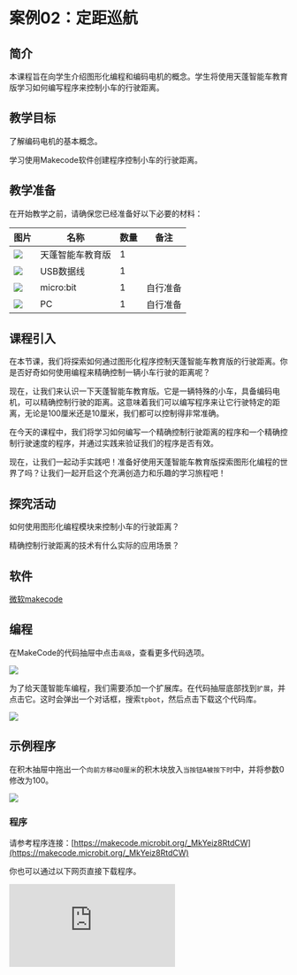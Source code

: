 ﻿---
sidebar_position: 2
sidebar_label: 定距巡航
---

# 案例02：定距巡航

## 简介

本课程旨在向学生介绍图形化编程和编码电机的概念。学生将使用天蓬智能车教育版学习如何编写程序来控制小车的行驶距离。

## 教学目标

了解编码电机的基本概念。

学习使用Makecode软件创建程序控制小车的行驶距离。

## 教学准备

在开始教学之前，请确保您已经准备好以下必要的材料：

| 图片 | 名称 | 数量 | 备注 |
|---|---|---|---|
| ![](https://wiki-media-ef.oss-cn-hongkong.aliyuncs.com/docs/microbit/microbit-smart-car/microbit-tpbot-edu/TPBot_tianpeng_edu.png)| 天蓬智能车教育版 | 1 |   |
| ![](https://wiki-media-ef.oss-cn-hongkong.aliyuncs.com/docs/microbit/interesting-case/cutebot-fun-football-game-kit/cases-libraries/images/USB-data-cable.png) | USB数据线 | 1 |   |
| ![](https://wiki-media-ef.oss-cn-hongkong.aliyuncs.com/docs/microbit/interesting-case/cutebot-fun-football-game-kit/cases-libraries/images/microbit.png) | micro:bit | 1 | 自行准备 |
| ![](https://wiki-media-ef.oss-cn-hongkong.aliyuncs.com/docs/microbit/interesting-case/cutebot-fun-football-game-kit/cases-libraries/images/pc.png) | PC | 1 | 自行准备 |

## 课程引入

在本节课，我们将探索如何通过图形化程序控制天蓬智能车教育版的行驶距离。你是否好奇如何使用编程来精确控制一辆小车行驶的距离呢？

现在，让我们来认识一下天蓬智能车教育版。它是一辆特殊的小车，具备编码电机，可以精确控制行驶的距离。这意味着我们可以编写程序来让它行驶特定的距离，无论是100厘米还是10厘米，我们都可以控制得非常准确。

在今天的课程中，我们将学习如何编写一个精确控制行驶距离的程序和一个精确控制行驶速度的程序，并通过实践来验证我们的程序是否有效。

现在，让我们一起动手实践吧！准备好使用天蓬智能车教育版探索图形化编程的世界了吗？让我们一起开启这个充满创造力和乐趣的学习旅程吧！

## 探究活动

如何使用图形化编程模块来控制小车的行驶距离？

精确控制行驶距离的技术有什么实际的应用场景？



## 软件

[微软makecode](https://makecode.microbit.org/#)


## 编程

在MakeCode的代码抽屉中点击`高级`，查看更多代码选项。

![](https://wiki-media-ef.oss-cn-hongkong.aliyuncs.com/docs/microbit/microbit-smart-car/microbit-tpbot/images/TPBot_tianpeng_case_01_02.png)

为了给天蓬智能车编程，我们需要添加一个扩展库。在代码抽屉底部找到`扩展`，并点击它。这时会弹出一个对话框，搜索`tpbot`，然后点击下载这个代码库。

![](https://wiki-media-ef.oss-cn-hongkong.aliyuncs.com/docs/microbit/microbit-smart-car/microbit-tpbot/images/TPBot_tianpeng_case_01_03.png)



## 示例程序

在积木抽屉中拖出一个`向前方移动0厘米`的积木块放入`当按钮A被按下时`中，并将参数0修改为100。

![](https://wiki-media-ef.oss-cn-hongkong.aliyuncs.com/docs/microbit/microbit-smart-car/microbit-tpbot-edu/TPBot_tianpeng_edu_case_01_08.png)

### 程序

请参考程序连接：[https://makecode.microbit.org/_MkYeiz8RtdCW](https://makecode.microbit.org/_MkYeiz8RtdCW)


你也可以通过以下网页直接下载程序。

<div
    style={{
        position: 'relative',
        paddingBottom: '60%',
        overflow: 'hidden',
    }}
>
    <iframe
        src="https://makecode.microbit.org/_MkYeiz8RtdCW"
        frameborder="0"
        sandbox="allow-popups allow-forms allow-scripts allow-same-origin"
        style={{
            position: 'absolute',
            width: '100%',
            height: '100%',
        }}
    />
</div>


## 结论


当按钮A被按下后，天蓬智能车向前行驶100厘米后自动停车。


## 扩展知识


**编码电机的工作原理**

想象一下，你有一个非常特别的玩具车，这个车不仅能够前进和后退，还能准确地告诉你它转了多少圈，或者它现在面向哪个方向。这个玩具车就像是一个编码电机。

**电机部分**：编码电机里面有个电机，就像玩具车里的马达一样，当你给它能量，它就会转动。这个转动可以是一圈一圈的，也可以是一点点的小步移动。

**编码器**：编码电机还有一个特别的地方，就是它有一个叫做编码器的小装置。这个编码器就像是一个计数器，每当电机转动，它就会数一下，告诉你电机转了多少。

**控制信号**：你可以给电机发送指令，告诉它需要转多少圈或者转到哪个位置。这就像是你用手轻轻推玩具车，告诉它该往哪里走。

**反馈信号**：当电机转动时，编码器会告诉控制器（就像你的大脑）电机已经转了多少。这样，你就可以知道电机是否按照你的指令准确地转动了。

**精确控制**：因为编码器能够准确地数出电机的转动，所以你可以让电机非常精确地转动到你想要的位置，就像你能够准确地把玩具车停在你想让它停的地方。

通过这种方式，编码电机能够非常精确地控制转动，这在很多需要精确控制的机器和设备中非常有用，比如机器人手臂或者精确的机器制造。
